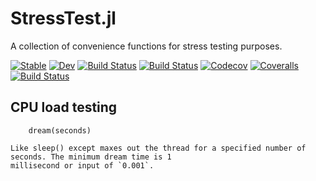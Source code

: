 # StressTest.jl

A collection of convenience functions for stress testing purposes.

[![Stable](https://img.shields.io/badge/docs-stable-blue.svg)](https://ianshmean.github.io/StressTest.jl/stable)
[![Dev](https://img.shields.io/badge/docs-dev-blue.svg)](https://ianshmean.github.io/StressTest.jl/dev)
[![Build Status](https://travis-ci.com/ianshmean/StressTest.jl.svg?branch=master)](https://travis-ci.com/ianshmean/StressTest.jl)
[![Build Status](https://ci.appveyor.com/api/projects/status/github/ianshmean/StressTest.jl?svg=true)](https://ci.appveyor.com/project/ianshmean/StressTest-jl)
[![Codecov](https://codecov.io/gh/ianshmean/StressTest.jl/branch/master/graph/badge.svg)](https://codecov.io/gh/ianshmean/StressTest.jl)
[![Coveralls](https://coveralls.io/repos/github/ianshmean/StressTest.jl/badge.svg?branch=master)](https://coveralls.io/github/ianshmean/StressTest.jl?branch=master)
[![Build Status](https://api.cirrus-ci.com/github/ianshmean/StressTest.jl.svg)](https://cirrus-ci.com/github/ianshmean/StressTest.jl)


## CPU load testing
```
    dream(seconds)

Like sleep() except maxes out the thread for a specified number of seconds. The minimum dream time is 1
millisecond or input of `0.001`.
```
